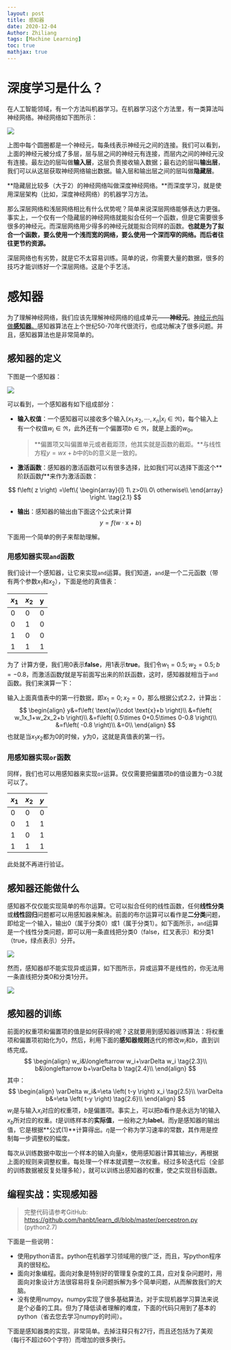 ```yaml
---
layout: post
title: 感知器
date: 2020-12-04
Author: Zhiliang 
tags: [Machine Learning]
toc: true
mathjax: true
---
```


# 深度学习是什么？

在人工智能领域，有一个方法叫机器学习。在机器学习这个方法里，有一类算法叫神经网络。神经网络如下图所示：

![](https://gitee.com/zhiliangj/Typora_Img/raw/master/2256672-c6f640c11a06ac2e.png)

上图中每个圆圈都是一个神经元，每条线表示神经元之间的连接。我们可以看到，上面的神经元被分成了多层，层与层之间的神经元有连接，而层内之间的神经元没有连接。最左边的层叫做**输入层**，这层负责接收输入数据；最右边的层叫**输出层**，我们可以从这层获取神经网络输出数据。输入层和输出层之间的层叫做**隐藏层**。

**隐藏层比较多（大于2）的神经网络叫做深度神经网络。**而深度学习，就是使用深层架构（比如，深度神经网络）的机器学习方法。

那么深层网络和浅层网络相比有什么优势呢？简单来说深层网络能够表达力更强。事实上，一个仅有一个隐藏层的神经网络就能拟合任何一个函数，但是它需要很多很多的神经元。而深层网络用少得多的神经元就能拟合同样的函数。**也就是为了拟合一个函数，要么使用一个浅而宽的网络，要么使用一个深而窄的网络。而后者往往更节约资源。**

深层网络也有劣势，就是它不太容易训练。简单的说，你需要大量的数据，很多的技巧才能训练好一个深层网络。这是个手艺活。

# 感知器

为了理解神经网络，我们应该先理解神经网络的组成单元——**神经元**。<u>神经元也叫做**感知器**。</u>感知器算法在上个世纪50-70年代很流行，也成功解决了很多问题。并且，感知器算法也是非常简单的。

## 感知器的定义

下图是一个感知器：

![](https://gitee.com/zhiliangj/Typora_Img/raw/master/2256672-801d65e79bfc3162.png)

可以看到，一个感知器有如下组成部分：

- **输入权值**：一个感知器可以接收多个输入$\left(x_1.x_2,\cdots,x_n|x_i\in \Re\right)$，每个输入上有一个权值$w_i\in \Re$，此外还有一个偏置项$b\in \Re$，就是上面的$w_0$。

  > **偏置项又叫偏置单元或者截距顶，他其实就是函数的截距。**与线性方程$y=wx+b$中的b的意义是一致的。

- **激活函数**：感知器的激活函数可以有很多选择，比如我们可以选择下面这个**阶跃函数$f$**来作为激活函数：

$$
f\left( z \right) =\left\{ \begin{array}{l}
1\ z>0\\
0\ otherwise\\
\end{array} \right.
\tag{2.1}
$$

- **输出**：感知器的输出由下面这个公式来计算
$$
y=f\left( \text{w}\cdot \text{x}+b \right)\tag{2.2}
$$

下面用一个简单的例子来帮助理解。

### 用感知器实现`and`函数

我们设计一个感知器，让它来实现`and`运算。我们知道，`and`是一个二元函数（带有两个参数$x_1$和$x_2$），下面是他的真值表：

| $x_1$ | $x_2$ | y    |
| :---- | :---- | :--- |
| 0     | 0     | 0    |
| 0     | 1     | 0    |
| 1     | 0     | 0    |
| 1     | 1     | 1    |

为了 计算方便，我们用0表示**false**，用1表示**true**。我们令$w_1=0.5;w_2=0.5;b=-0.8$，而激活函数$f$就是写前面写出来的阶跃函数，这时，感知器就相当于`and`函数。我们来演算一下：

输入上面真值表中的第一行数据，即$x_1=0;x_2=0$，那么根据公式$2.2$，计算出：
$$
\begin{align}
y&=f\left( \text{w}\cdot \text{x}+b \right)\\
&=f\left( w_1x_1+w_2x_2+b \right)\\
&=f\left( 0.5\times 0+0.5\times 0-0.8 \right)\\
&=f\left( -0.8 \right)\\
&=0\\
\end{align}
$$
也就是当$x_1x_2$都为0的时候，y为0，这就是真值表的第一行。

### 用感知器实现`or`函数

同样，我们也可以用感知器来实现`or`运算。仅仅需要把偏置项$b$的值设置为$-0.3$就可以了。

| $x_1$ | $x_2$ | $y$  |
| :---- | :---- | :--- |
| 0     | 0     | 0    |
| 0     | 1     | 1    |
| 1     | 0     | 1    |
| 1     | 1     | 1    |

此处就不再进行验证。

## 感知器还能做什么

感知器不仅仅能实现简单的布尔运算。它可以拟合任何的线性函数，任何**线性分类**或**线性回归**问题都可以用感知器来解决。前面的布尔运算可以看作是**二分类**问题，即给定一个输入，输出0（属于分类0）或1（属于分类1）。如下面所示，`and`运算是一个线性分类问题，即可以用一条直线把分类0（false，红叉表示）和分类1（true，绿点表示）分开。

![](https://gitee.com/zhiliangj/Typora_Img/raw/master/2256672-acff576747ef4259.png)

然而，感知器却不能实现异或运算，如下图所示，异或运算不是线性的，你无法用一条直线把分类0和分类1分开。

![](https://gitee.com/zhiliangj/Typora_Img/raw/master/2256672-9b651d237936781c.png)

## 感知器的训练

前面的权重项和偏置项的值是如何获得的呢？这就要用到感知器训练算法：将权重项和偏置项初始化为0，然后，利用下面的**感知器规则**迭代的修改$w_i$和$b$，直到训练完成。
$$
\begin{align}
	w_i&\longleftarrow w_i+\varDelta w_i \tag{2.3}\\
	b&\longleftarrow b+\varDelta b \tag{2.4}\\
\end{align}
$$
其中：
$$
\begin{align}
	\varDelta w_i&=\eta \left( t-y \right) x_i \tag{2.5}\\
	\varDelta b&=\eta \left( t-y \right) \tag{2.6}\\
\end{align}
$$
$w_i$是与输入$x_i$对应的权重项，$b$是偏置项。事实上，可以把$b$看作是永远为1的输入$x_b$所对应的权重。$t$是训练样本的**实际值**，一般称之为**label**。而y是感知器的输出值，它是根据**公式(1)**计算得出。$\eta$是一个称为学习速率的常数，其作用是控制每一步调整权的幅度。

每次从训练数据中取出一个样本的输入向量$\text{x}$，使用感知器计算其输出$y$，再根据上面的规则来调整权重。每处理一个样本就调整一次权重。经过多轮迭代后（全部的训练数据被反复处理多轮），就可以训练出感知器的权重，使之实现目标函数。

## 编程实战：实现感知器

> 完整代码请参考GitHub: https://github.com/hanbt/learn_dl/blob/master/perceptron.py (python2.7)

下面是一些说明：

- 使用python语言。python在机器学习领域用的很广泛，而且，写python程序真的很轻松。
- 面向对象编程。面向对象是特别好的管理复杂度的工具，应对复杂问题时，用面向对象设计方法很容易将复杂问题拆解为多个简单问题，从而解救我们的大脑。
- 没有使用numpy。numpy实现了很多基础算法，对于实现机器学习算法来说是个必备的工具。但为了降低读者理解的难度，下面的代码只用到了基本的python（省去您去学习numpy的时间）。

下面是感知器类的实现，非常简单。去掉注释只有27行，而且还包括为了美观（每行不超过60个字符）而增加的很多换行。